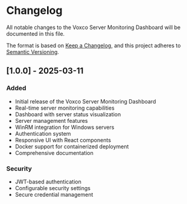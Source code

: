 # Changelog

All notable changes to the Voxco Server Monitoring Dashboard will be documented in this file.

The format is based on [Keep a Changelog](https://keepachangelog.com/en/1.0.0/),
and this project adheres to [Semantic Versioning](https://semver.org/spec/v2.0.0.html).

## [1.0.0] - 2025-03-11

### Added
- Initial release of the Voxco Server Monitoring Dashboard
- Real-time server monitoring capabilities
- Dashboard with server status visualization
- Server management features
- WinRM integration for Windows servers
- Authentication system
- Responsive UI with React components
- Docker support for containerized deployment
- Comprehensive documentation

### Security
- JWT-based authentication
- Configurable security settings
- Secure credential management